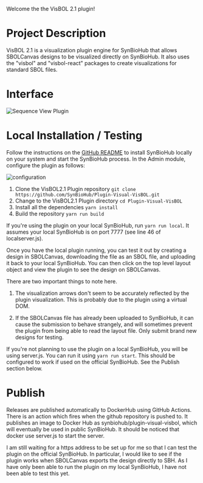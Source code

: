 Welcome the the VisBOL 2.1 plugin!

# Project Description

VisBOL 2.1 is a visualization plugin engine for SynBioHub that allows SBOLCanvas designs to be visualized directly on SynBioHub. It also uses the "visbol" and "visbol-react" packages to create visualizations for standard SBOL files.

# Interface

![Sequence View Plugin](./images/interface.png)

# Local Installation / Testing

Follow the instructions on the [GitHub README](https://github.com/SynBioHub/synbiohub#manual-installation) to install SynBioHub locally on your system and start the SynBioHub process. In the Admin module, configure the plugin as follows:

![configuration](./images/configuration.png)

1. Clone the VisBOL2.1 Plugin repository `git clone https://github.com/SynBioHub/Plugin-Visual-VisBOL.git`
2. Change to the VisBOL2.1 Plugin directory `cd Plugin-Visual-VisBOL`
3. Install all the dependencies `yarn install`
4. Build the repository `yarn run build`

If you're using the plugin on your local SynBioHub, run `yarn run local`. It assumes your local SynBioHub is on port 7777 (see line 46 of localserver.js).

Once you have the local plugin running, you can test it out by creating a design in SBOLCanvas, downloading the file as an SBOL file, and uploading it back to your local SynBioHub. You can then click on the top level layout object and view the plugin to see the design on SBOLCanvas.

There are two important things to note here.

1. The visualization arrows don't seem to be accurately reflected by the plugin visualization. This is probably due to the plugin using a virtual DOM.

2. If the SBOLCanvas file has already been uploaded to SynBioHub, it can cause the submission to behave strangely, and will sometimes prevent the plugin from being able to read the layout file. Only submit brand new designs for testing.

If you're not planning to use the plugin on a local SynBioHub, you will be using server.js. You can run it using `yarn run start`. This should be configured to work if used on the official SynBioHub. See the Publish section below.

# Publish

Releases are published automatically to DockerHub using GitHub Actions. There is an action which fires when the github repository is pushed to. It publishes an image to Docker Hub as synbiohub/plugin-visual-visbol, which will eventually be used in public SynBioHub. It should be noticed that docker use server.js to start the server.

I am still waiting for a https address to be set up for me so that I can test the plugin on the official SynBioHub. In particular, I would like to see if the plugin works when SBOLCanvas exports the design directly to SBH. As I have only been able to run the plugin on my local SynBioHub, I have not been able to test this yet.
